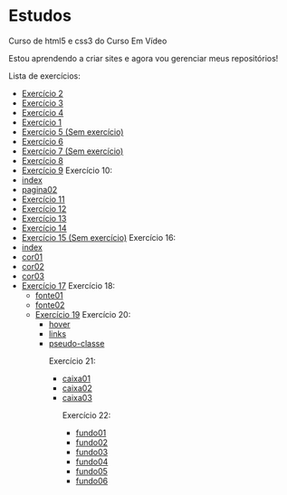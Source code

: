 # Estudos

Curso de html5 e css3 do Curso Em Vídeo

Estou aprendendo a criar sites e agora vou gerenciar meus repositórios!

Lista de exercícios:

<ul>
<li><a href="exercícios/ex002/index.html">Exercício 2</a>
<li><a href="exercícios/ex003/index.html">Exercício 3</a>
<li><a href="exercícios/ex004/index.html">Exercício 4</a>
<li><a href="exercícios/ex001/index.html">Exercício 1</a>
<li><a href="#">Exercício 5 (Sem exercício)</a>
<li><a href="exercícios/ex006/index.html">Exercício 6</a>
<li><a href="#">Exercício 7 (Sem exercício)</a>
<li><a href="exercícios/">Exercício 8</a>
<li><a href="exercícios/ex009/index.html">Exercício 9</a>
Exercício 10:

<li><a href="exercícios/ex010/index.html">index</a>
<li><a href="exercícios/ex010/pagina002.html">pagina02</a>

<li><a href="exercícios/ex011/index.html">Exercício 11</a>
<li><a href="exercícios/ex012/index.html">Exercício 12</a>
<li><a href="exercícios/ex013/index.html">Exercício 13</a>
<li><a href="exercícios/ex014/index.html">Exercício 14</a>
<li><a href="#">Exercício 15 (Sem exercício)</a>
Exercício 16:

<li><a href="exercícios/ex016/index.html">index</a>
<li><a href="exercícios/ex016/cor01.html">cor01</a>
<li><a href="exercícios/ex016/cor02.html">cor02</a>
<li><a href="exercícios/ex016/cor03.html">cor03</a>

<li><a href="exercícios/ex017/index.html">Exercício 17</a>
Exercício 18:
<ul>
<li><a href="exercícios/ex018/fonte01.html">fonte01</a>
<li><a href="exercícios/ex018/fonte02.html">fonte02</a>

<li><a href="exercícios/ex019/seletor_01.html">Exercício 19</a>
Exercício 20:
<ul>
<li><a href="exercícios/ex020/hover.html">hover</a>
<li><a href="exercícios/ex020/links.html">links</a>
<li><a href="exercícios/ex020/pseudo-classe.html">pseudo-classe</a>

Exercício 21:
<ul>
<li><a href="exercícios/ex021/caixa01.html">caixa01</a>
<li><a href="exercícios/ex021/caixa02.html">caixa02</a>
<li><a href="exercícios/ex021/caixa03.html">caixa03</a>

Exercício 22:
<ul>
<li><a href="exercícios/ex022/fundo001.html">fundo01</a>
<li><a href="exercícios/ex022/fundo002.html">fundo02</a>
<li><a href="exercícios/ex022/fundo003.html">fundo03</a>
<li><a href="exercícios/ex022/fundo004.html">fundo04</a>
<li><a href="exercícios/ex022/fundo005.html">fundo05</a>
<li><a href="exercícios/ex022/fundo006.html">fundo06</a>
